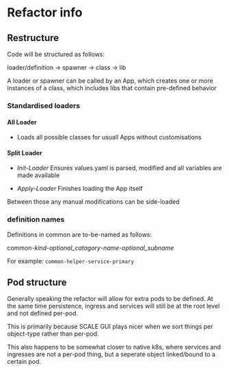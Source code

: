 # Refactor info

## Restructure

Code will be structured as follows:

loader/definition -> spawner -> class -> lib

A loader or spawner can be called by an App, which creates one or more instances of a class, which includes libs that contain pre-defined behavior

### Standardised loaders

#### All Loader

- Loads all possible classes for usuall Apps without customisations


#### Split Loader

- *Init-Loader* Ensures values.yaml is parsed, modified and all variables are made available

- *Apply-Loader* Finishes loading the App itself

Between those any manual modifications can be side-loaded


### definition names

Definitions in common are to-be-named as follows:

common-*kind*-*optional_catagory*-*name*-*optional_subname*

For example:
`common-helper-service-primary`

## Pod structure

Generally speaking the refactor will allow for extra pods to be defined.
At the same time persistence, ingress and services will still be at the root level and not defined per-pod.

This is primarily because SCALE GUI plays nicer when we sort things per object-type rather than per-pod.

This also happens to be somewhat closer to native k8s, where services and ingresses are not a per-pod thing, but a seperate object linked/bound to a certain pod.
